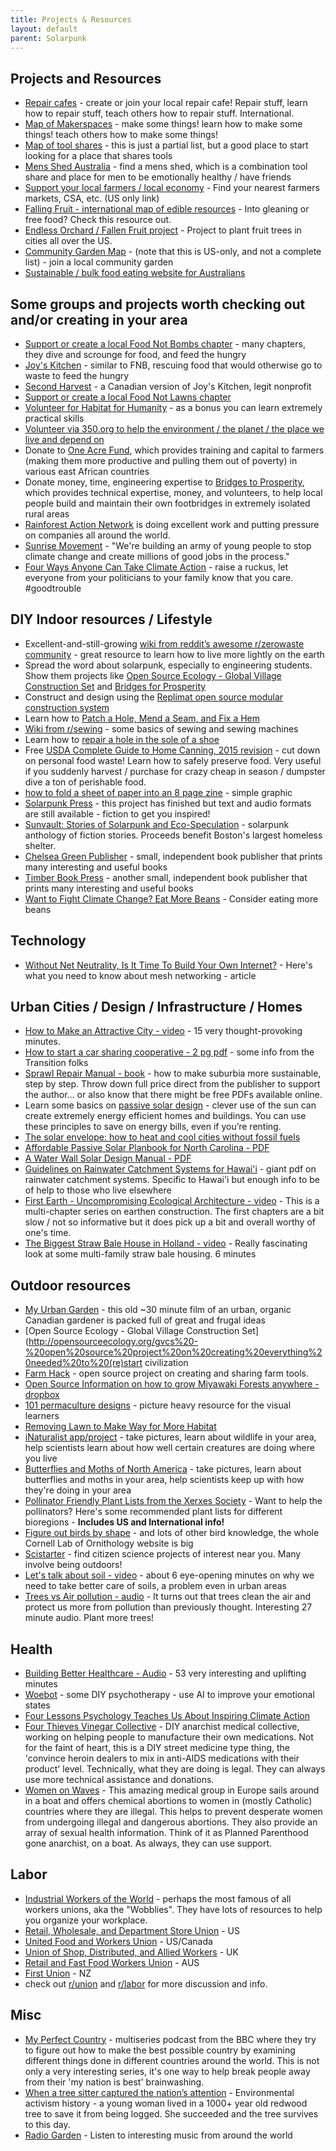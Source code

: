 ```yaml
---
title: Projects & Resources
layout: default
parent: Solarpunk
---
```


## Projects and Resources
- [Repair cafes](https://repaircafe.org/en/) - create or join your local repair cafe! Repair stuff, learn how to repair stuff, teach others how to repair stuff. International.
- [Map of Makerspaces](http://themakermap.com/) - make some things! learn how to make some things! teach others how to make some things!
- [Map of tool shares](http://localtools.org/find/) - this is just a partial list, but a good place to start looking for a place that shares tools
- [Mens Shed Australia](http://mensshed.org/find-a-shed/#map_top) - find a mens shed, which is a combination tool share and place for men to be emotionally healthy / have friends
- [Support your local farmers / local economy](https://www.localharvest.org/) - Find your nearest farmers markets, CSA, etc. (US only link)
- [Falling Fruit - international map of edible resources](https://fallingfruit.org/) - Into gleaning or free food? Check this resource out.
- [Endless Orchard / Fallen Fruit project](https://endlessorchard.com/map/) - Project to plant fruit trees in cities all over the US.
- [Community Garden Map](https://communitygarden.org/find-a-garden/) - (note that this is US-only, and not a complete list) - join a local community garden
- [Sustainable / bulk food eating website for Australians](https://sustainabletable.org.au/all-things-ethical-eating/bulk-food-directory/)

## Some groups and projects worth checking out and/or creating in your area
- [Support or create a local Food Not Bombs chapter](http://www.foodnotbombs.net/new_site/) - many chapters, they dive and scrounge for food, and feed the hungry
- [Joy's Kitchen](http://joyskitchen.org/) - similar to FNB, rescuing food that would otherwise go to waste to feed the hungry
- [Second Harvest](https://secondharvest.ca/) - a Canadian version of Joy's Kitchen, legit nonprofit
- [Support or create a local Food Not Lawns chapter](http://www.foodnotlawns.com/)
- [Volunteer for Habitat for Humanity](https://www.habitat.org/volunteer) - as a bonus you can learn extremely practical skills
- [Volunteer via 350.org to help the environment / the planet / the place we live and depend on](https://350.org/get-involved/)
- Donate to [One Acre Fund](https://oneacrefund.org/), which provides training and capital to farmers (making them more productive and pulling them out of poverty) in various east African countries
- Donate money, time, engineering expertise to [Bridges to Prosperity](https://www.bridgestoprosperity.org/what-you-can-do), which provides technical expertise, money, and volunteers, to help local people build and maintain their own footbridges in extremely isolated rural areas
- [Rainforest Action Network](https://www.ran.org/) is doing excellent work and putting pressure on companies all around the world.
- [Sunrise Movement](https://www.sunrisemovement.org/) - "We're building an army of young people to stop climate change and create millions of good jobs in the process."
- [Four Ways Anyone Can Take Climate Action](https://www.climaterealityproject.org/blog/four-ways-anyone-can-take-climate-action) - raise a ruckus, let everyone from your politicians to your family know that you care. #goodtrouble

## DIY Indoor resources / Lifestyle
- Excellent-and-still-growing [wiki from reddit’s awesome r/zerowaste community](https://www.reddit.com/r/ZeroWaste/wiki/index) - great resource to learn how to live more lightly on the earth
- Spread the word about solarpunk, especially to engineering students. Show them projects like [Open Source Ecology - Global Village Construction Set](http://opensourceecology.org/gvcs/) and [Bridges for Prosperity](https://www.bridgestoprosperity.org/)
- Construct and design using the [Replimat open source modular construction system](https://wiki.replimat.org/wiki/Main_Page)
- Learn how to [Patch a Hole, Mend a Seam, and Fix a Hem](http://www.marthastewart.com/274965/how-to-patch-a-hole-mend-a-seam-and-fix#230363)
- [Wiki from r/sewing](https://www.reddit.com/r/sewing/wiki/index) - some basics of sewing and sewing machines
- Learn how to [repair a hole in the sole of a shoe](https://www.ifixit.com/Guide/How+to+Repair+a+Hole+on+the+Shoe+Sole/50518)
- Free [USDA Complete Guide to Home Canning, 2015 revision](http://nchfp.uga.edu/publications/publications_usda.html) - cut down on personal food waste! Learn how to safely preserve food. Very useful if you suddenly harvest / purchase for crazy cheap in season / dumpster dive a ton of perishable food.
- [how to fold a sheet of paper into an 8 page zine](http://blog.umamidesign.com/ud-content/2013/09/ud_130918_zine.jpg) - simple graphic
- [Solarpunk Press](http://www.solarpunkpress.net/) - this project has finished but text and audio formats are still available - fiction to get you inspired!
- [Sunvault: Stories of Solarpunk and Eco-Speculation](http://bostonhearthproject.org/) - solarpunk anthology of fiction stories. Proceeds benefit Boston's largest homeless shelter.
- [Chelsea Green Publisher](https://www.chelseagreen.com/) - small, independent book publisher that prints many interesting and useful books
- [Timber Book Press](http://www.timberpress.com/) - another small, independent book publisher that prints many interesting and useful books
- [Want to Fight Climate Change? Eat More Beans](https://www.csmonitor.com/Business/The-Bite/2016/0214/Want-to-fight-climate-change-Eat-more-beans?cmpid=FB&utm_campaign=Echobox&utm_medium=Social&utm_source=reddit) - Consider eating more beans

## Technology
- [Without Net Neutrality, Is It Time To Build Your Own Internet?](https://www.inverse.com/article/39507-mesh-networks-net-neutrality-fcc) - Here's what you need to know about mesh networking - article

## Urban Cities / Design / Infrastructure / Homes
- [How to Make an Attractive City - video](https://www.youtube.com/watch?v=Hy4QjmKzF1c) - 15 very thought-provoking minutes.
- [How to start a car sharing cooperative - 2 pg pdf](http://www.uwcc.wisc.edu/pdf/HowTo_StartACarSharingCoop_v1.0.pdf) - some info from the Transition folks
- [Sprawl Repair Manual - book](https://islandpress.org/book/sprawl-repair-manual) - how to make suburbia more sustainable, step by step. Throw down full price direct from the publisher to support the author... or also know that there might be free PDFs available online.
- Learn some basics on [passive solar design](http://www.alternative-energy-tutorials.com/energy-articles/passive-solar-energy.html) - clever use of the sun can create extremely energy efficient homes and buildings. You can use these principles to save on energy bills, even if you’re renting.
- [The solar envelope: how to heat and cool cities without fossil fuels](http://www.lowtechmagazine.com/2012/03/solar-oriented-cities-1-the-solar-envelope.html)
- [Affordable Passive Solar Planbook for North Carolina - PDF](https://energy.appstate.edu/sites/energy.appstate.edu/files/APSplanbook.pdf)
- [A Water Wall Solar Design Manual - PDF](http://www.builditsolar.com/Projects/SpaceHeating/AWaterWallIntro.pdf)
- [Guidelines on Rainwater Catchment Systems for Hawai'i](https://www.ctahr.hawaii.edu/oc/freepubs/pdf/rm-12.pdf) - giant pdf on rainwater catchment systems. Specific to Hawai'i but enough info to be of help to those who live elsewhere
- [First Earth - Uncompromising Ecological Architecture - video](https://www.filmsforaction.org/watch/first-earth-uncompromising-ecological-architecture-2010/?utm_content=buffer17844&utm_medium=social&utm_source=reddit) - This is a multi-chapter series on earthen construction. The first chapters are a bit slow / not so informative but it does pick up a bit and overall worthy of one's time.
- [The Biggest Straw Bale House in Holland - video](https://www.youtube.com/watch?v=ty4W3dNGFhw) - Really fascinating look at some multi-family straw bale housing. 6 minutes

## Outdoor resources
- [My Urban Garden](https://www.nfb.ca/film/my_urban_garden/) - this old ~30 minute film of an urban, organic Canadian gardener is packed full of great and frugal ideas
- \[Open Source Ecology - Global Village Construction Set\](http://opensourceecology.org/gvcs%20-%20open%20source%20project%20on%20creating%20everything%20needed%20to%20(re)start civilization
- [Farm Hack](http://farmhack.org/tools) - open source project on creating and sharing farm tools.
- [Open Source Information on how to grow Miyawaki Forests anywhere - dropbox](https://www.dropbox.com/sh/4l3sqwd3b9j3pmq/AADUQKKg-QSBCTVcTLKf4u0Ca/English?dl=0&lst=)
- [101 permaculture designs](https://imgur.com/a/aTPS8) - picture heavy resource for the visual learners
- [Removing Lawn to Make Way for More Habitat](http://content.yardmap.org/learn/removing-lawn-to-make-way-for-more-habitat/)
- [iNaturalist app/project](https://www.inaturalist.org/) - take pictures, learn about wildlife in your area, help scientists learn about how well certain creatures are doing where you live
- [Butterflies and Moths of North America](https://www.butterfliesandmoths.org/) - take pictures, learn about butterflies and moths in your area, help scientists keep up with how they're doing in your area
- [Pollinator Friendly Plant Lists from the Xerxes Society](https://xerces.org/pollinator-conservation/plant-lists/) - Want to help the pollinators? Here's some recommended plant lists for different bioregions - **Includes US and International info!**
- [Figure out birds by shape](https://www.allaboutbirds.org/guide/browse/shape) - and lots of other bird knowledge, the whole Cornell Lab of Ornithology website is big
- [Scistarter](https://scistarter.com/finder) - find citizen science projects of interest near you. Many involve being outdoors!
- [Let's talk about soil - video](https://www.youtube.com/watch?v=invUp0SX49g) - about 6 eye-opening minutes on why we need to take better care of soils, a problem even in urban areas
- [Trees vs Air pollution - audio](https://www.bbc.co.uk/programmes/w3csv3dv) - It turns out that trees clean the air and protect us more from pollution than previously thought. Interesting 27 minute audio. Plant more trees!

## Health
- [Building Better Healthcare - Audio](https://www.bbc.co.uk/programmes/w3csx375) - 53 very interesting and uplifting minutes
- [Woebot](https://woebot.io/) - some DIY psychotherapy - use AI to improve your emotional states
- [Four Lessons Psychology Teaches Us About Inspiring Climate Action](https://www.climaterealityproject.org/blog/four-lessons-psychology-teaches-us-about-inspiring-climate-action?utm_source=advocacy&utm_medium=email&utm_campaign=general)
- [Four Thieves Vinegar Collective](https://fourthievesvinegar.org/) - DIY anarchist medical collective, working on helping people to manufacture their own medications. Not for the faint of heart, this is a DIY street medicine type thing, the 'convince heroin dealers to mix in anti-AIDS medications with their product' level. Technically, what they are doing is legal. They can always use more technical assistance and donations.
- [Women on Waves](https://www.womenonwaves.org/) - This amazing medical group in Europe sails around in a boat and offers chemical abortions to women in (mostly Catholic) countries where they are illegal. This helps to prevent desperate women from undergoing illegal and dangerous abortions. They also provide an array of sexual health information. Think of it as Planned Parenthood gone anarchist, on a boat. As always, they can use support.

## Labor
- [Industrial Workers of the World](https://www.iww.org/) - perhaps the most famous of all workers unions, aka the "Wobblies". They have lots of resources to help you organize your workplace.
- [Retail, Wholesale, and Department Store Union](http://www.rwdsu.info/) - US
- [United Food and Workers Union](http://www.ufcw.org/) - US/Canada
- [Union of Shop, Distributed, and Allied Workers](https://www.usdaw.org.uk/) - UK
- [Retail and Fast Food Workers Union](https://www.raffwu.org.au/) - AUS
- [First Union](http://www.firstunion.org.nz/) - NZ
- check out [r/union](https://www.reddit.com/r/union/) and [r/labor](https://www.reddit.com/r/labor/) for more discussion and info.

## Misc
- [My Perfect Country](https://www.bbc.co.uk/programmes/p03gsc50/episodes/guide) - multiseries podcast from the BBC where they try to figure out how to make the best possible country by examining different things done in different countries around the world. This is not only a very interesting series, it's one way to help break people away from their 'my nation is best' brainwashing.
- [When a tree sitter captured the nation’s attention](https://medium.californiasun.co/julia-butterfly-hill-c406d652f8fb) - Environmental activism history - a young woman lived in a 1000+ year old redwood tree to save it from being logged. She succeeded and the tree survives to this day.
- [Radio Garden](http://radio.garden/) - Listen to interesting music from around the world
